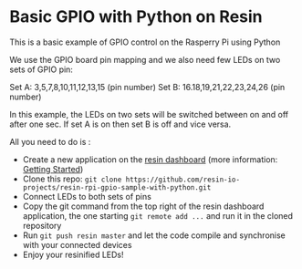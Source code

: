 # Basic GPIO with Python on Resin
This is a basic example of GPIO control on the Rasperry Pi using Python

We use the GPIO board pin mapping and we also need few LEDs on two sets of GPIO pin:

Set A: 3,5,7,8,10,11,12,13,15 (pin number)
Set B: 16.18,19,21,22,23,24,26 (pin number)

In this example, the LEDs on two sets will be switched between on and off after one sec. If set A is on then set B is off and vice versa.

All you need to do is :
* Create a new application on the [resin dashboard](https://dashboard.resin.io) (more information: [Getting Started](https://docs.resin.io/raspberrypi3/python/getting-started/))
* Clone this repo: `git clone https://github.com/resin-io-projects/resin-rpi-gpio-sample-with-python.git`
* Connect LEDs to both sets of pins
* Copy the git command from the top right of the resin dashboard application, the one starting `git remote add ...` and run it in the cloned repository
* Run `git push resin master` and let the code compile and synchronise with your connected devices
* Enjoy your resinified LEDs!